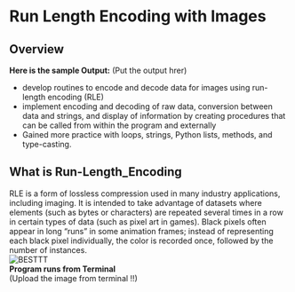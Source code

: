 # Run Length Encoding with Images
## Overview
**Here is the sample Output:** (Put the output hrer) <br>
- develop routines to encode and decode data for images using run-length encoding (RLE) <br>
- implement encoding and decoding of raw data, conversion between data and strings, and display of information by creating procedures that can be called from within the program and externally <br>
-	Gained more practice with loops, strings, Python lists, methods, and type-casting. <br>

## What is Run-Length_Encoding
RLE is a form of lossless compression used in many industry applications, including imaging. It is intended to take advantage of datasets where elements (such as bytes or characters) are repeated several times in a row in certain types of data (such as pixel art in games). Black pixels often appear in long “runs” in some animation frames; instead of representing each black pixel individually, the color is recorded once, followed by the number of instances. <br>
![BESTTT](https://github.com/Neil-Patel-12/Run_Length_Encoding_with_Images/assets/108227267/20a6f500-5b54-443a-8185-49f2a2d23e5c) <br>
**Program runs from Terminal** <br>
(Upload the image from terminal !!) <br>



